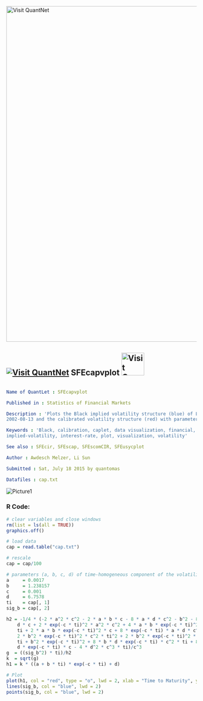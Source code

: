 
[<img src="https://github.com/QuantLet/Styleguide-and-FAQ/blob/master/pictures/banner.png" width="888" alt="Visit QuantNet">](http://quantlet.de/)

## [<img src="https://github.com/QuantLet/Styleguide-and-FAQ/blob/master/pictures/qloqo.png" alt="Visit QuantNet">](http://quantlet.de/) **SFEcapvplot** [<img src="https://github.com/QuantLet/Styleguide-and-FAQ/blob/master/pictures/QN2.png" width="60" alt="Visit QuantNet 2.0">](http://quantlet.de/)

```yaml

Name of QuantLet : SFEcapvplot

Published in : Statistics of Financial Markets

Description : 'Plots the Black implied volatility structure (blue) of LIBOR caplets observed on
2002-08-13 and the calibrated volatility structure (red) with parameters a, b, c, d.'

Keywords : 'Black, calibration, caplet, data visualization, financial, graphical representation,
implied-volatility, interest-rate, plot, visualization, volatility'

See also : SFEcir, SFEscap, SFEscomCIR, SFEusycplot

Author : Awdesch Melzer, Li Sun

Submitted : Sat, July 18 2015 by quantomas

Datafiles : cap.txt

```

![Picture1](SFEcapvplot-1.png)


### R Code:
```r
# clear variables and close windows
rm(list = ls(all = TRUE))
graphics.off()

# load data
cap = read.table("cap.txt")

# rescale
cap = cap/100

# parameters (a, b, c, d) of time-homogeneous component of the volatility function for LIBOR caplets observed on 20020813
a     = 0.0017
b     = 1.238157
c     = 0.001
d     = 6.7578
ti    = cap[, 1]
sig_b = cap[, 2]

h2 = -1/4 * (-2 * a^2 * c^2 - 2 * a * b * c - 8 * a * d * c^2 - b^2 - 8 * b * 
    d * c + 2 * exp(-c * ti)^2 * a^2 * c^2 + 4 * a * b * exp(-c * ti)^2 * c^2 * 
    ti + 2 * a * b * exp(-c * ti)^2 * c + 8 * exp(-c * ti) * a * d * c^2 + 
    2 * b^2 * exp(-c * ti)^2 * c^2 * ti^2 + 2 * b^2 * exp(-c * ti)^2 * c * 
    ti + b^2 * exp(-c * ti)^2 + 8 * b * d * exp(-c * ti) * c^2 * ti + 8 * b * 
    d * exp(-c * ti) * c - 4 * d^2 * c^3 * ti)/c^3
g  = ((sig_b^2) * ti)/h2
k  = sqrt(g)
h1 = k * ((a + b * ti) * exp(-c * ti) + d)

# Plot
plot(h1, col = "red", type = "o", lwd = 2, xlab = "Time to Maturity", ylab = "Volatility")
lines(sig_b, col = "blue", lwd = 2)
points(sig_b, col = "blue", lwd = 2) 
```
